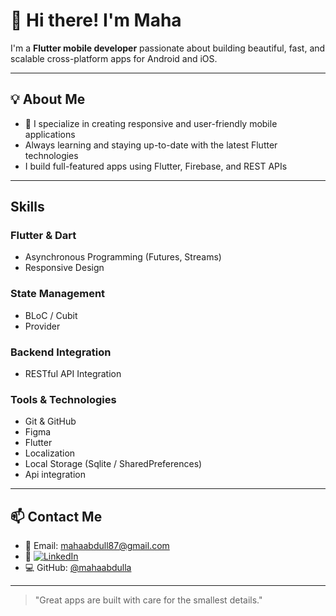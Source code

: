 # 👋 Hi there! I'm Maha

I'm a **Flutter mobile developer** passionate about building beautiful, fast, and scalable cross-platform apps for Android and iOS.

---

## 💡 About Me
- 📱 I specialize in creating responsive and user-friendly mobile applications
-  Always learning and staying up-to-date with the latest Flutter technologies
-  I build full-featured apps using Flutter, Firebase, and REST APIs

---

## Skills

### Flutter & Dart
- Asynchronous Programming (Futures, Streams)
- Responsive Design

### State Management
- BLoC / Cubit
- Provider
  

### Backend Integration
- RESTful API Integration

### Tools & Technologies
- Git & GitHub
- Figma
- Flutter
- Localization
- Local Storage (Sqlite / SharedPreferences)
- Api integration

---


## 📫 Contact Me

- 📧 Email: mahaabdull87@gmail.com  
- 💼 [![LinkedIn](https://img.shields.io/badge/LinkedIn-blue?logo=linkedin&style=flat-square)](https://www.linkedin.com/in/maha-alattas-1478a92a3?utm_source=share&utm_campaign=share_via&utm_content=profile&utm_medium=android_app)  
- 💻 GitHub: [@mahaabdulla](https://github.com/mahaabdulla)


---

> "Great apps are built with care for the smallest details."


<!---
mahaabdulla/mahaabdulla is a ✨ special ✨ repository because its `README.md` (this file) appears on your GitHub profile.
You can click the Preview link to take a look at your changes.
--->
